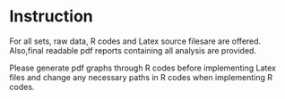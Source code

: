# Instruction
For all sets, raw data, R codes and Latex source filesare are offered. Also,final readable pdf reports containing all analysis are provided.

Please generate pdf graphs through R codes before implementing Latex files and change any necessary paths in R codes when implementing R codes.  
